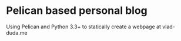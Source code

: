 # Pelican based personal blog

Using Pelican and Python 3.3+ to statically create a webpage at vlad-duda.me

